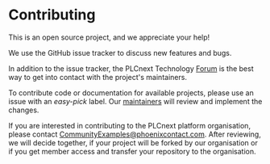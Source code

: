 # Contributing

 This is an open source project, and we appreciate your help!
 
 We use the GitHub issue tracker to discuss new features and bugs.
 
 In addition to the issue tracker, the PLCnext Technology [Forum](https://www.plcnext-community.net/index.php?option=com_easydiscuss&view=categories&Itemid=221&lang=en) 
 is the best way to get into contact with the project's maintainers.
 
 To contribute code or documentation for available projects, please use an issue with an *easy-pick* label.
 Our [maintainers](MAINTAINERS.md) will review and implement the changes.
 
 If you are interested in contributing to the PLCnext platform organisation, please contact CommunityExamples@phoenixcontact.com.
 After reviewing, we will decide together, if your project will be forked by our organisation or if you get member access and transfer your repository to the organisation.
